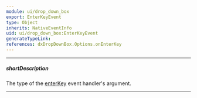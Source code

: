 ```yaml
---
module: ui/drop_down_box
export: EnterKeyEvent
type: Object
inherits: NativeEventInfo
uid: ui/drop_down_box:EnterKeyEvent
generateTypeLink: 
references: dxDropDownBox.Options.onEnterKey
---
```

---
##### shortDescription
The type of the [enterKey]({basewidgetpath}/Events/#enterKey) event handler's argument.

---
<!-- Description goes here -->